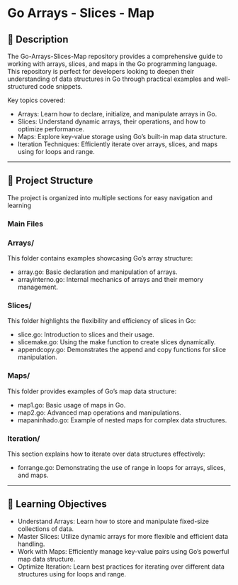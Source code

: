 # Go Arrays - Slices - Map

## 📘 Description
The Go-Arrays-Slices-Map repository provides a comprehensive guide to working with arrays, slices, and maps in the Go programming language. This repository is perfect for developers looking to deepen their understanding of data structures in Go through practical examples and well-structured code snippets.

Key topics covered:

- Arrays: Learn how to declare, initialize, and manipulate arrays in Go.
- Slices: Understand dynamic arrays, their operations, and how to optimize performance.
- Maps: Explore key-value storage using Go’s built-in map data structure.
- Iteration Techniques: Efficiently iterate over arrays, slices, and maps using for loops and range.

---

## 📂 Project Structure
The project is organized into multiple sections for easy navigation and learning

### **Main Files**
### Arrays/
This folder contains examples showcasing Go’s array structure:

- array.go: Basic declaration and manipulation of arrays.
- arrayinterno.go: Internal mechanics of arrays and their memory management.

### Slices/
This folder highlights the flexibility and efficiency of slices in Go:

- slice.go: Introduction to slices and their usage.
- slicemake.go: Using the make function to create slices dynamically.
- appendcopy.go: Demonstrates the append and copy functions for slice manipulation.

### Maps/
This folder provides examples of Go’s map data structure:

- map1.go: Basic usage of maps in Go.
- map2.go: Advanced map operations and manipulations.
- mapaninhado.go: Example of nested maps for complex data structures.

### Iteration/
This section explains how to iterate over data structures effectively:

- forrange.go: Demonstrating the use of range in loops for arrays, slices, and maps.

---

## 🎯 Learning Objectives
- Understand Arrays: Learn how to store and manipulate fixed-size collections of data.
- Master Slices: Utilize dynamic arrays for more flexible and efficient data handling.
- Work with Maps: Efficiently manage key-value pairs using Go’s powerful map data structure.
- Optimize Iteration: Learn best practices for iterating over different data structures using for loops and range.
